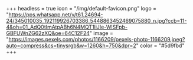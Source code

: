 +++
headless = true
icon = "/img/default-favicon.png"
logo = "https://pps.whatsapp.net/v/t61.24694-24/345010035_192119926703386_5448863452469075880_n.jpg?ccb=11-4&oh=01_AdQ0tImAtpABh6N4MQT1liJIe-WlSFpb-GBFUWnZG62zXQ&oe=64C12F24"
image = "https://images.pexels.com/photos/1166209/pexels-photo-1166209.jpeg?auto=compress&cs=tinysrgb&w=1260&h=750&dpr=2"
color = "#5d9fbd"
+++
